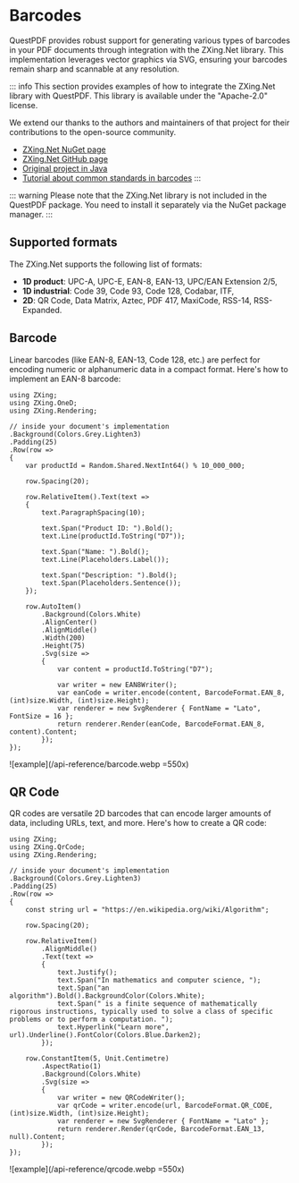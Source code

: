 # Barcodes

QuestPDF provides robust support for generating various types of barcodes in your PDF documents through integration with the ZXing.Net library. 
This implementation leverages vector graphics via SVG, ensuring your barcodes remain sharp and scannable at any resolution.

::: info
This section provides examples of how to integrate the ZXing.Net library with QuestPDF.
This library is available under the "Apache-2.0" license. 

We extend our thanks to the authors and maintainers of that project for their contributions to the open-source community.

- [ZXing.Net NuGet page](https://www.nuget.org/packages/ZXing.Net)
- [ZXing.Net GitHub page](https://github.com/micjahn/ZXing.Net/)
- [Original project in Java](https://github.com/zxing/zxing)
- [Tutorial about common standards in barcodes](https://github.com/zxing/zxing/wiki/Barcode-Contents)
:::

::: warning
Please note that the ZXing.Net library is not included in the QuestPDF package. 
You need to install it separately via the NuGet package manager.
:::


## Supported formats

The ZXing.Net supports the following list of formats:
- **1D product**: UPC-A, UPC-E, EAN-8, EAN-13, UPC/EAN Extension 2/5,
- **1D industrial**: Code 39, Code 93, Code 128, Codabar, ITF,
- **2D**: QR Code, Data Matrix, Aztec, PDF 417, MaxiCode, RSS-14, RSS-Expanded.


## Barcode

Linear barcodes (like EAN-8, EAN-13, Code 128, etc.) are perfect for encoding numeric or alphanumeric data in a compact format. 
Here's how to implement an EAN-8 barcode:

```c#{34-42}
using ZXing;
using ZXing.OneD;
using ZXing.Rendering;

// inside your document's implementation
.Background(Colors.Grey.Lighten3)
.Padding(25)
.Row(row =>
{
    var productId = Random.Shared.NextInt64() % 10_000_000;
    
    row.Spacing(20);

    row.RelativeItem().Text(text =>
    {
        text.ParagraphSpacing(10);
        
        text.Span("Product ID: ").Bold();
        text.Line(productId.ToString("D7"));
        
        text.Span("Name: ").Bold();
        text.Line(Placeholders.Label());

        text.Span("Description: ").Bold();
        text.Span(Placeholders.Sentence());
    });

    row.AutoItem()
        .Background(Colors.White)
        .AlignCenter()
        .AlignMiddle()
        .Width(200)
        .Height(75)
        .Svg(size =>
        {
            var content = productId.ToString("D7");
            
            var writer = new EAN8Writer();
            var eanCode = writer.encode(content, BarcodeFormat.EAN_8, (int)size.Width, (int)size.Height);
            var renderer = new SvgRenderer { FontName = "Lato", FontSize = 16 };
            return renderer.Render(eanCode, BarcodeFormat.EAN_8, content).Content;
        });
});
```

![example](/api-reference/barcode.webp =550x)


## QR Code

QR codes are versatile 2D barcodes that can encode larger amounts of data, including URLs, text, and more. 
Here's how to create a QR code:

```c#{28-34}
using ZXing;
using ZXing.QrCode;
using ZXing.Rendering;

// inside your document's implementation
.Background(Colors.Grey.Lighten3)
.Padding(25)
.Row(row =>
{
    const string url = "https://en.wikipedia.org/wiki/Algorithm";
    
    row.Spacing(20);

    row.RelativeItem()
        .AlignMiddle()
        .Text(text =>
        {
            text.Justify();
            text.Span("In mathematics and computer science, ");
            text.Span("an algorithm").Bold().BackgroundColor(Colors.White);
            text.Span(" is a finite sequence of mathematically rigorous instructions, typically used to solve a class of specific problems or to perform a computation. ");
            text.Hyperlink("Learn more", url).Underline().FontColor(Colors.Blue.Darken2);
        });
    
    row.ConstantItem(5, Unit.Centimetre)
        .AspectRatio(1)
        .Background(Colors.White)
        .Svg(size =>
        {
            var writer = new QRCodeWriter();
            var qrCode = writer.encode(url, BarcodeFormat.QR_CODE, (int)size.Width, (int)size.Height);
            var renderer = new SvgRenderer { FontName = "Lato" };
            return renderer.Render(qrCode, BarcodeFormat.EAN_13, null).Content;
        });
});
```

![example](/api-reference/qrcode.webp =550x)

